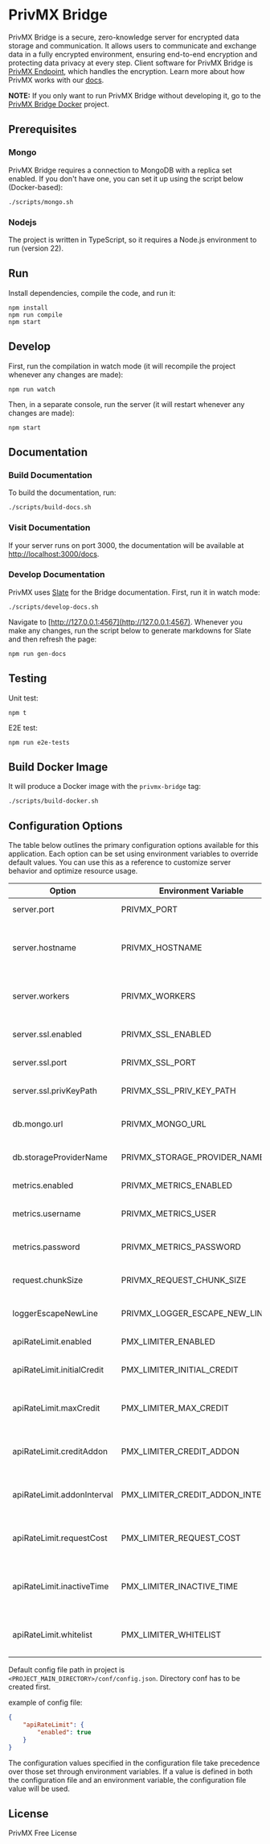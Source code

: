 # PrivMX Bridge

PrivMX Bridge is a secure, zero-knowledge server for encrypted data storage and communication.
It allows users to communicate and exchange data in a fully encrypted environment, ensuring end-to-end encryption and protecting data privacy at every step.
Client software for PrivMX Bridge is [PrivMX Endpoint](https://github.com/simplito/privmx-endpoint), which handles the encryption.
Learn more about how PrivMX works with our [docs](https://docs.privmx.dev/).

**NOTE:** If you only want to run PrivMX Bridge without developing it, go to the [PrivMX Bridge Docker](https://github.com/simplito/privmx-bridge-docker) project.

## Prerequisites

### Mongo

PrivMX Bridge requires a connection to MongoDB with a replica set enabled. If you don't have one, you can set it up using the script below (Docker-based):

```
./scripts/mongo.sh
```

### Nodejs

The project is written in TypeScript, so it requires a Node.js environment to run (version 22).

## Run

Install dependencies, compile the code, and run it:

```
npm install
npm run compile
npm start
```

## Develop

First, run the compilation in watch mode (it will recompile the project whenever any changes are made):

```
npm run watch
```

Then, in a separate console, run the server (it will restart whenever any changes are made):

```
npm start
```

## Documentation

### Build Documentation

To build the documentation, run:

```
./scripts/build-docs.sh
```

### Visit Documentation

If your server runs on port 3000, the documentation will be available at [http://localhost:3000/docs](http://localhost:3000/docs).

### Develop Documentation

PrivMX uses [Slate](https://github.com/slatedocs/slate) for the Bridge documentation. First, run it in watch mode:

```
./scripts/develop-docs.sh
```

Navigate to [http://127.0.0.1:4567](http://127.0.0.1:4567). Whenever you make any changes, run the script below to generate markdowns for Slate and then refresh the page:

```
npm run gen-docs
```

## Testing

Unit test:

```
npm t
```

E2E test:

```
npm run e2e-tests
```

## Build Docker Image

It will produce a Docker image with the `privmx-bridge` tag:

```
./scripts/build-docker.sh
```

## Configuration Options

The table below outlines the primary configuration options available for this application. Each option can be set using environment variables to override default values. You can use this as a reference to customize server behavior and optimize resource usage. 

| Option                           | Environment Variable               | Default Value                          | Description |
|----------------------------------|------------------------------------|----------------------------------------|-------------|
| server.port                      | PRIVMX_PORT                        | 3000                                   | Server's port |
| server.hostname                  | PRIVMX_HOSTNAME                    | "0.0.0.0"                              | The interface on which server will listen |
| server.workers                   | PRIVMX_WORKERS                     | Number of cpu cores (threads)          | Number of threads that will process requests |
| server.ssl.enabled               | PRIVMX_SSL_ENABLED                 | false                                  | Enables SSL for the server |
| server.ssl.port                  | PRIVMX_SSL_PORT                    | 3443                                   | SSL port number |
| server.ssl.privKeyPath           | PRIVMX_SSL_PRIV_KEY_PATH           | "privkey.pem"                          | Path to SSL private key file |
| db.mongo.url                     | PRIVMX_MONGO_URL                   | "mongodb://localhost:27017/"           | MongoDB connection URL |
| db.storageProviderName           | PRIVMX_STORAGE_PROVIDER_NAME       | "fs"                                   | Name of the storage provider |
| metrics.enabled                  | PRIVMX_METRICS_ENABLED             | false                                  | Enables metrics |
| metrics.username                 | PRIVMX_METRICS_USER                | "admin"                                | Username for metrics endpoint |
| metrics.password                 | PRIVMX_METRICS_PASSWORD            | "password"                             | Password for metrics endpoint |
| request.chunkSize                | PRIVMX_REQUEST_CHUNK_SIZE          | 5242880 (5MiB)                         | Request chunk size in bytes |
| loggerEscapeNewLine              | PRIVMX_LOGGER_ESCAPE_NEW_LINE      | true                                   | Escapes newlines in logs |
| apiRateLimit.enabled             | PMX_LIMITER_ENABLED                | false                                  | Enables API rate limiter |
| apiRateLimit.initialCredit       | PMX_LIMITER_INITIAL_CREDIT         | 1000                                   | Initial credit for client IP address |
| apiRateLimit.maxCredit           | PMX_LIMITER_MAX_CREDIT             | 1200                                   | Maximum credit for client IP address |
| apiRateLimit.creditAddon         | PMX_LIMITER_CREDIT_ADDON           | 100                                    | Credits added per interval for client |
| apiRateLimit.addonInterval       | PMX_LIMITER_CREDIT_ADDON_INTERVAL  | 1000                                   | Interval (ms) for credit addition |
| apiRateLimit.requestCost         | PMX_LIMITER_REQUEST_COST           | 10                                     | Cost of a single request in credits |
| apiRateLimit.inactiveTime        | PMX_LIMITER_INACTIVE_TIME          | 120000                                 | Inactive time (ms) before client is removed |
| apiRateLimit.whitelist           | PMX_LIMITER_WHITELIST              | []                                     | List of IPs exempt from rate limiting |

Default config file path in project is ```<PROJECT_MAIN_DIRECTORY>/conf/config.json```. Directory conf has to be created first.

example of config file:
```json
{
    "apiRateLimit": {
        "enabled": true
    }
}
```

The configuration values specified in the configuration file take precedence over those set through environment variables. If a value is defined in both the configuration file and an environment variable, the configuration file value will be used.

## License

PrivMX Free License

